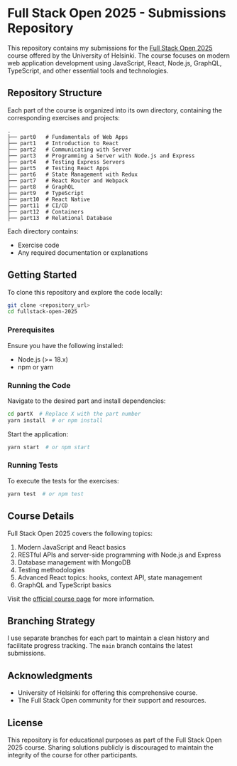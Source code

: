 # Full Stack Open 2025 - Submissions Repository

This repository contains my submissions for the [Full Stack Open 2025](https://fullstackopen.com/en/) course offered by the University of Helsinki. The course focuses on modern web application development using JavaScript, React, Node.js, GraphQL, TypeScript, and other essential tools and technologies.

## Repository Structure

Each part of the course is organized into its own directory, containing the corresponding exercises and projects:

```
.
├── part0   # Fundamentals of Web Apps
├── part1   # Introduction to React
├── part2   # Communicating with Server
├── part3   # Programming a Server with Node.js and Express
├── part4   # Testing Express Servers
├── part5   # Testing React Apps
├── part6   # State Management with Redux
├── part7   # React Router and Webpack
├── part8   # GraphQL
├── part9   # TypeScript
├── part10  # React Native
├── part11  # CI/CD
├── part12  # Containers
├── part13  # Relational Database
```

Each directory contains:
- Exercise code
- Any required documentation or explanations

## Getting Started

To clone this repository and explore the code locally:

```bash
git clone <repository_url>
cd fullstack-open-2025
```

### Prerequisites

Ensure you have the following installed:
- Node.js (>= 18.x)
- npm or yarn

### Running the Code

Navigate to the desired part and install dependencies:

```bash
cd partX  # Replace X with the part number
yarn install  # or npm install
```

Start the application:

```bash
yarn start  # or npm start
```

### Running Tests

To execute the tests for the exercises:

```bash
yarn test  # or npm test
```

## Course Details

Full Stack Open 2025 covers the following topics:
1. Modern JavaScript and React basics
2. RESTful APIs and server-side programming with Node.js and Express
3. Database management with MongoDB
4. Testing methodologies
5. Advanced React topics: hooks, context API, state management
6. GraphQL and TypeScript basics

Visit the [official course page](https://fullstackopen.com/en/) for more information.

## Branching Strategy

I use separate branches for each part to maintain a clean history and facilitate progress tracking. The `main` branch contains the latest submissions.

## Acknowledgments

- University of Helsinki for offering this comprehensive course.
- The Full Stack Open community for their support and resources.

## License

This repository is for educational purposes as part of the Full Stack Open 2025 course. Sharing solutions publicly is discouraged to maintain the integrity of the course for other participants.

